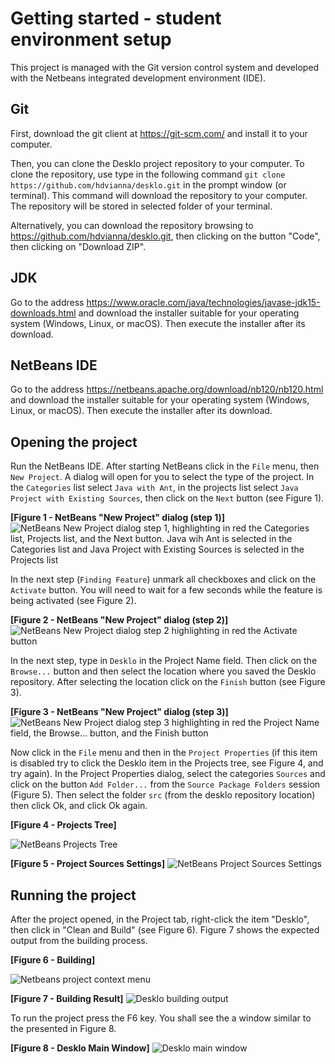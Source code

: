 # Getting started - student environment setup

This project is managed with the Git version control system and developed with the Netbeans integrated development environment (IDE). 

## Git

First, download the git client at https://git-scm.com/ and install it to your computer.

Then, you can clone the Desklo project repository to your computer. To clone the repository, use type in the following command `git clone https://github.com/hdvianna/desklo.git` in the prompt window (or terminal). This command will download the repository to your computer. The repository will be stored in selected folder of your terminal.

Alternatively, you can download the repository browsing to https://github.com/hdvianna/desklo.git, then clicking on the button "Code", then clicking on "Download ZIP".


## JDK

Go to the address https://www.oracle.com/java/technologies/javase-jdk15-downloads.html and download the installer suitable for your operating system (Windows, Linux, or macOS). Then execute the installer after its download.

## NetBeans IDE

Go to the address https://netbeans.apache.org/download/nb120/nb120.html and download the installer suitable for your operating system (Windows, Linux, or macOS). Then execute the installer after its download.

## Opening the project

Run the NetBeans IDE. After starting NetBeans click in the `File` menu, then `New Project`. A dialog will open for you to select the type of the project. In the `Categories` list select `Java with Ant`, in the projects list select `Java Project with Existing Sources`, then click on the `Next` button (see Figure 1). 

**[Figure 1 - NetBeans "New Project" dialog (step 1)]**
![NetBeans New Project dialog step 1, highlighting in red the Categories list, Projects list, and the Next button. Java wih Ant is selected in the Categories list and Java Project with Existing Sources is selected in the Projects list](https://raw.githubusercontent.com/hdvianna/desklo/main/intructions/new-project-type.png "Figure 1")

In the next step (`Finding Feature`) unmark all checkboxes and click on the `Activate` button. You will need to wait for a few seconds while the feature is being activated (see Figure 2).

**[Figure 2 - NetBeans "New Project" dialog (step 2)]**
![NetBeans New Project dialog step 2 highlighting in red the Activate button](https://raw.githubusercontent.com/hdvianna/desklo/main/intructions/new-project-feature.png "Figure 2")

In the next step, type in `Desklo` in the Project Name field. Then click on the `Browse...` button and then select the location where you saved the Desklo repository. After selecting the location click on the `Finish` button (see Figure 3).

**[Figure 3 - NetBeans "New Project" dialog (step 3)]**
![NetBeans New Project dialog step 3 highlighting in red the Project Name field, the Browse... button, and the Finish button](https://raw.githubusercontent.com/hdvianna/desklo/main/intructions/new-project-finish.png "Figure 3")

Now click in the `File` menu and then in the `Project Properties` (if this item is disabled try to click the Desklo item in the Projects tree, see Figure 4, and try again). In the Project Properties dialog, select the categories `Sources` and click on the button `Add Folder...` from the `Source Package Folders` session (Figure 5). Then select the folder `src` (from the desklo repository location) then click Ok, and click Ok again.

**[Figure 4 - Projects Tree]**

![NetBeans Projects Tree](https://raw.githubusercontent.com/hdvianna/desklo/main/intructions/projects-tree.png "Figure 4")

**[Figure 5 - Project Sources Settings]**
![NetBeans Project Sources Settings](https://raw.githubusercontent.com/hdvianna/desklo/main/intructions/project-sources.png "Figure 5")

## Running the project

After the project opened, in the Project tab, right-click the item "Desklo", then click in "Clean and Build" (see Figure 6). Figure 7 shows the expected output from the building process.

**[Figure 6 - Building]**

![Netbeans project context menu ](https://raw.githubusercontent.com/hdvianna/desklo/main/intructions/build.png "Figure 6")

**[Figure 7 - Building Result]**
![Desklo building output](https://raw.githubusercontent.com/hdvianna/desklo/main/intructions/build-output.png "Figure 7")


To run the project press the F6 key. You shall see the a window similar to the presented in Figure 8.

**[Figure 8 - Desklo Main Window]**
![Desklo main window](https://raw.githubusercontent.com/hdvianna/desklo/main/intructions/desklo-main.png "Figure 8")
